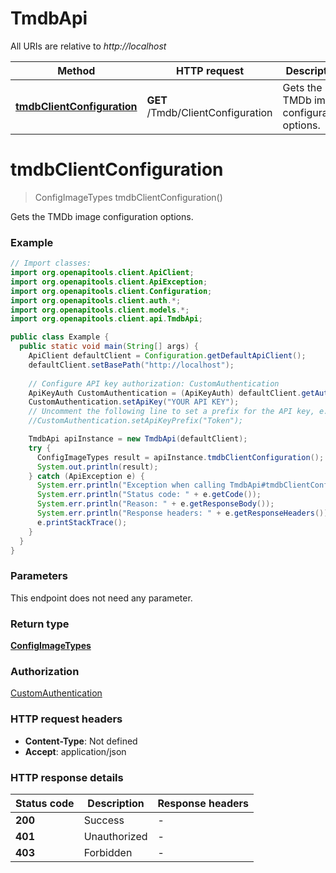 # TmdbApi

All URIs are relative to *http://localhost*

| Method | HTTP request | Description |
|------------- | ------------- | -------------|
| [**tmdbClientConfiguration**](TmdbApi.md#tmdbClientConfiguration) | **GET** /Tmdb/ClientConfiguration | Gets the TMDb image configuration options. |


<a id="tmdbClientConfiguration"></a>
# **tmdbClientConfiguration**
> ConfigImageTypes tmdbClientConfiguration()

Gets the TMDb image configuration options.

### Example
```java
// Import classes:
import org.openapitools.client.ApiClient;
import org.openapitools.client.ApiException;
import org.openapitools.client.Configuration;
import org.openapitools.client.auth.*;
import org.openapitools.client.models.*;
import org.openapitools.client.api.TmdbApi;

public class Example {
  public static void main(String[] args) {
    ApiClient defaultClient = Configuration.getDefaultApiClient();
    defaultClient.setBasePath("http://localhost");
    
    // Configure API key authorization: CustomAuthentication
    ApiKeyAuth CustomAuthentication = (ApiKeyAuth) defaultClient.getAuthentication("CustomAuthentication");
    CustomAuthentication.setApiKey("YOUR API KEY");
    // Uncomment the following line to set a prefix for the API key, e.g. "Token" (defaults to null)
    //CustomAuthentication.setApiKeyPrefix("Token");

    TmdbApi apiInstance = new TmdbApi(defaultClient);
    try {
      ConfigImageTypes result = apiInstance.tmdbClientConfiguration();
      System.out.println(result);
    } catch (ApiException e) {
      System.err.println("Exception when calling TmdbApi#tmdbClientConfiguration");
      System.err.println("Status code: " + e.getCode());
      System.err.println("Reason: " + e.getResponseBody());
      System.err.println("Response headers: " + e.getResponseHeaders());
      e.printStackTrace();
    }
  }
}
```

### Parameters
This endpoint does not need any parameter.

### Return type

[**ConfigImageTypes**](ConfigImageTypes.md)

### Authorization

[CustomAuthentication](../README.md#CustomAuthentication)

### HTTP request headers

 - **Content-Type**: Not defined
 - **Accept**: application/json

### HTTP response details
| Status code | Description | Response headers |
|-------------|-------------|------------------|
| **200** | Success |  -  |
| **401** | Unauthorized |  -  |
| **403** | Forbidden |  -  |

